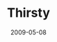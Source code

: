---
layout: music 
title: "Thirsty"
date: 2009-05-08 
description: "Music from the Filled series."
audio: "http://s3.amazonaws.com/crossroads-media/music/audio/Thirsty.mp3"
audio-duration: "05:01"
src: "http://s3.amazonaws.com/crossroads-media/images/DefaultVideoImage.jpg"
---